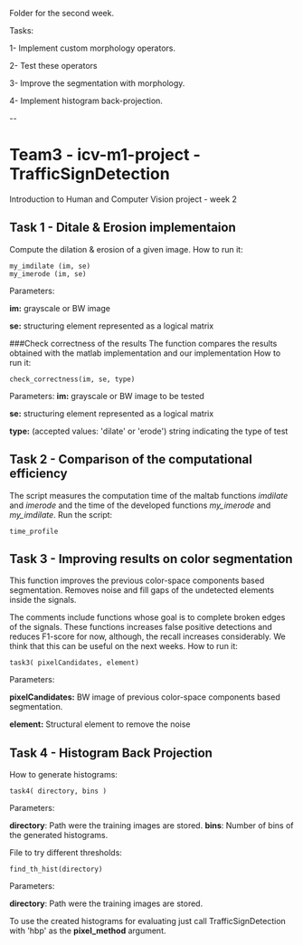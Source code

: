 Folder for the second week.

Tasks:

1- Implement custom morphology operators.

2- Test these operators

3- Improve the segmentation with morphology.

4- Implement histogram back-projection.

--

# Team3 - icv-m1-project - TrafficSignDetection
Introduction to Human and Computer Vision project - week 2

## Task 1 - Ditale & Erosion implementaion
Compute the dilation & erosion of a given image.
How to run it:
```
my_imdilate (im, se)
my_imerode (im, se)
```
Parameters:

**im:** grayscale or BW image

**se:** structuring element represented as a logical matrix

###Check correctness of the results
The function compares the results obtained with the matlab implementation and our implementation
How to run it:
```
check_correctness(im, se, type)
```
Parameters:
**im:** grayscale or BW image to be tested

**se:** structuring element represented as a logical matrix

**type:** (accepted values: 'dilate' or 'erode') string indicating the type of test

## Task 2 - Comparison of the computational efficiency
The script measures the computation time of the maltab functions *imdilate* and *imerode* and the time of the developed functions *my_imerode* and *my_imdilate*.
Run the script:
```
time_profile
```
## Task 3 - Improving results on color segmentation

This function improves the previous color-space components based segmentation. Removes noise and fill gaps of the undetected elements inside the signals.

The comments include functions whose goal is to complete broken edges of the signals. These functions increases false positive detections and reduces F1-score for now, although, the recall increases considerably. We think that this can be useful on the next weeks.
How to run it:
```
task3( pixelCandidates, element)
```
Parameters:

**pixelCandidates:** BW image of previous color-space components based segmentation.

**element:** Structural element to remove the noise

## Task 4 - Histogram Back Projection
How to generate histograms:

```
task4( directory, bins )
```
Parameters:

**directory**: Path were the training images are stored.
**bins**: Number of bins of the generated histograms.

File to try different thresholds:
```
find_th_hist(directory)
```

Parameters:

**directory**: Path were the training images are stored.

To use the created histograms for evaluating just call TrafficSignDetection with 'hbp' as the **pixel_method** argument.